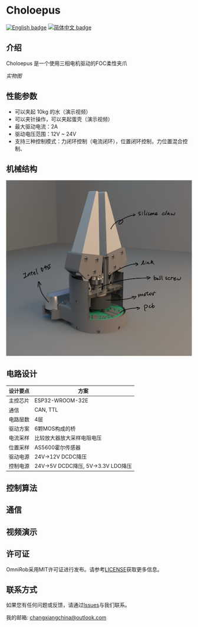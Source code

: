# Choloepus
[![English badge](https://img.shields.io/badge/%E8%8B%B1%E6%96%87-English-blue)](./README.md)
[![简体中文 badge](https://img.shields.io/badge/%E7%AE%80%E4%BD%93%E4%B8%AD%E6%96%87-Simplified%20Chinese-green)](./README-zh_cn.md)

## 介绍
Choloepus 是一个使用三相电机驱动的FOC柔性夹爪

*实物图*

## 性能参数

- 可以夹起 10kg 的水（演示视频）
- 可以夹针操作，可以夹起蛋壳（演示视频）
- 最大驱动电流：2A
- 驱动电压范围：12V ~ 24V
- 支持三种控制模式：力闭环控制（电流闭环），位置闭环控制，力位置混合控制、

## 机械结构

![](4.Docs/Image/machine_struct.jpg)

## 电路设计

|  设计要点   | 方案  |
|  ----  | ----  |
| 主控芯片  | ESP32-WROOM-32E |
| 通信  | CAN, TTL |
| 电路层数  | 4层 |
| 驱动方案  | 6颗MOS构成的桥 |
| 电流采样  | 比较放大器放大采样电阻电压 |
| 位置采样  | AS5600霍尔传感器 |
| 驱动电源  | 24V->12V DCDC降压 |
| 控制电源  | 24V->5V DCDC降压, 5V->3.3V LDO降压 |

## 控制算法

## 通信

## 视频演示

## 许可证

OmniRob采用MIT许可证进行发布。请参考[LICENSE](https://github.com/CassiusXiang/OmniRob/blob/main/LICENSE)获取更多信息。

## 联系方式

如果您有任何问题或反馈，请通过[Issues](https://github.com/CassiusXiang/OmniRob/issues)与我们联系。

我的邮箱: changxiangchina@outlook.com
